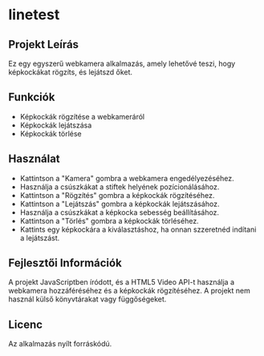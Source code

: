 # linetest


## Projekt Leírás

Ez egy egyszerű webkamera alkalmazás, amely lehetővé teszi, hogy képkockákat rögzíts, és lejátszd őket.


## Funkciók

- Képkockák rögzítése a webkameráról
- Képkockák lejátszása
- Képkockák törlése


## Használat

- Kattintson a "Kamera" gombra a webkamera engedélyezéséhez.
- Használja a csúszkákat a stiftek helyének pozícionálásához.
- Kattintson a "Rögzítés" gombra a képkockák rögzítéséhez.
- Kattintson a "Lejátszás" gombra a képkockák lejátszásához.
- Használja a csúszkákat a képkocka sebesség beállításához.
- Kattintson a "Törlés" gombra a képkockák törléséhez.
- Kattints egy képkockára a kiválasztáshoz, ha onnan szzeretnéd indítani a lejátszást.

## Fejlesztői Információk

A projekt JavaScriptben íródott, és a HTML5 Video API-t használja a webkamera hozzáféréséhez és a képkockák rögzítéséhez. A projekt nem használ külső könyvtárakat vagy függőségeket.

## Licenc

Az alkalmazás nyílt forráskódú.